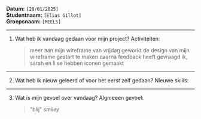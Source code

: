 **Datum:** `[20/01/2025]`  
**Studentnaam:** `[Elias Gillot]`  
**Groepsnaam:** `[MEELS]`

---

1. Wat heb ik vandaag gedaan voor mijn project?
   Activiteiten:
   > meer aan mijn wireframe van vrijdag geworkt
   > de design van mijn wireframe gestart te maken daarna feedback heeft gevraagd
   > ik, sarah en li se hebben iconen gemaakt

---

2. Wat heb ik nieuw geleerd of voor het eerst zelf gedaan?
   Nieuwe skills:

---

3. Wat is mijn gevoel over vandaag?
   Algmeeen gevoel:
   > "blij" _smiley_
